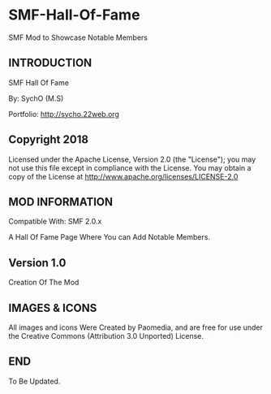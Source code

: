 # SMF-Hall-Of-Fame
SMF Mod to Showcase Notable Members

## INTRODUCTION
SMF Hall Of Fame

By: SychO (M.S)

Portfolio: http://sycho.22web.org

## Copyright 2018
Licensed under the Apache License, Version 2.0 (the "License");
you may not use this file except in compliance with the License.
You may obtain a copy of the License at
          http://www.apache.org/licenses/LICENSE-2.0

## MOD INFORMATION
Compatible With: SMF 2.0.x

A Hall Of Fame Page Where You can Add Notable Members.

Version 1.0
-------------
Creation Of The Mod

## IMAGES & ICONS
All images and icons Were Created by Paomedia, and are free for use under the Creative Commons (Attribution 3.0 Unported) License.

## END
To Be Updated.
